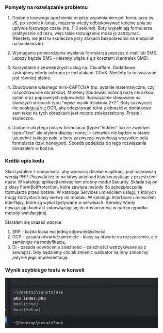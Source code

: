 ### Pomysły na rozwiązanie problemu

1. Dodanie losowego opóźnienia między wypełnianiem pól formularza (w JS, po stronie klienta),
możemy wtedy odblokowywać kolejne pola po upływie losowego czasu (np. 1-3 sekund). 
Boty wypełniają formularze praktycznie od razu, więc takie rozwiązanie może je zatrzymać.
(Niestety nie jest to skuteczne przy atakach bezpośrednio na endpoint na backendzie).

2. Wymaganie potwierdzenia wysłania formularza poprzez e-mail lub SMS.
Lepszy będzie SMS - niestety wiąże się z kosztami (centralek SMS).

3. Korzystanie z zewnętrznych usług np. Cloudflare. Dodatkowo zyskujemy wtedy ochronę przed atakami DDoS.
Niestety to rozwiązanie jest również płatne.

4. Zbudowanie własnego mini-CAPTCHA (np. pytanie matematyczne, czy rozpoznawanie obrazków).
Możemy zbudować własną bazę obrazków, pytań oraz poprawnych odpowiedzi. 
Rozwiązanie stosowane na starszych stronach typu "wpisz wynik działania 2+2".
Boty zazwyczaj nie posługują się OCR, aby odczytywać tekst z obrazków, dodatkowo sam tekst na tych obrazkach jest mocno zniekształcony.
Proste i skuteczne.

5. Dodanie ukrytego pola w formularzu (type="hidden" lub ze zwykłym type="text" ale stylem display: none;) – człowiek nie będzie w stanie uzupełnić takiego pola,
a boty zazwyczaj wypełniają wszystkie pola formularza (tzw. honeypot). Sposób podejścia do tego rozwiązania pokazałem w kodzie.


### Krótki opis kodu

Skorzystałem z composera, aby wymusić działanie aplikacji pod najnowszą wersją PHP. Pozwala też to na łatwy autoload klas korzystając z przestrzeni nazw.
W katalogu aplikacji umieściłem drobny moduł Security. Składa się on z klasy FormBotProtection,
która zawiera metody do zabezpieczenia formularza przed botami. W katalogu Services umieściłem usługi, z których mogą korzystać klasy we/wy do modułu.
W katalogu Interfaces umieściłem interfejsy, które są wykorzystywane w serwisach.
Serwisy wtedy nawiązując kontrakt zobowiązują się do dostarczenia w tym przypadku metody walidacyjnej.

Starałem się ukazać wzorce:
1. SRP - każda klasa ma jedną odpowiedzialność.
2. OCP - zasada otwarte/zamknięte - klasy są otwarte na rozszerzenie, ale zamknięte na modyfikację.
3. DI - zasada odwrócenia zależności - zależności wstrzykiwane są z zewnątrz. Gdy będziemy chcieli zmienić walidator na inny zmienimy jedynie jego implementację.

### Wynik szybkiego testu w konsoli

![img.png](img.png)